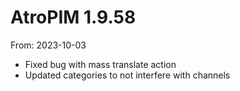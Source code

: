 # AtroPIM 1.9.58
From: 2023-10-03

* Fixed bug with mass translate action
* Updated categories to not interfere with channels